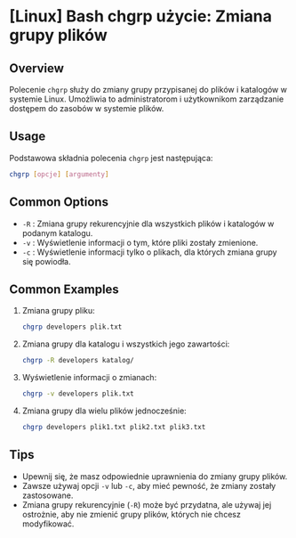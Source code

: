 # [Linux] Bash chgrp użycie: Zmiana grupy plików

## Overview
Polecenie `chgrp` służy do zmiany grupy przypisanej do plików i katalogów w systemie Linux. Umożliwia to administratorom i użytkownikom zarządzanie dostępem do zasobów w systemie plików.

## Usage
Podstawowa składnia polecenia `chgrp` jest następująca:

```bash
chgrp [opcje] [argumenty]
```

## Common Options
- `-R` : Zmiana grupy rekurencyjnie dla wszystkich plików i katalogów w podanym katalogu.
- `-v` : Wyświetlenie informacji o tym, które pliki zostały zmienione.
- `-c` : Wyświetlenie informacji tylko o plikach, dla których zmiana grupy się powiodła.

## Common Examples
1. Zmiana grupy pliku:
   ```bash
   chgrp developers plik.txt
   ```

2. Zmiana grupy dla katalogu i wszystkich jego zawartości:
   ```bash
   chgrp -R developers katalog/
   ```

3. Wyświetlenie informacji o zmianach:
   ```bash
   chgrp -v developers plik.txt
   ```

4. Zmiana grupy dla wielu plików jednocześnie:
   ```bash
   chgrp developers plik1.txt plik2.txt plik3.txt
   ```

## Tips
- Upewnij się, że masz odpowiednie uprawnienia do zmiany grupy plików.
- Zawsze używaj opcji `-v` lub `-c`, aby mieć pewność, że zmiany zostały zastosowane.
- Zmiana grupy rekurencyjnie (`-R`) może być przydatna, ale używaj jej ostrożnie, aby nie zmienić grupy plików, których nie chcesz modyfikować.